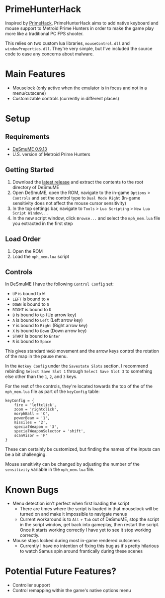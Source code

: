 # PrimeHunterHack
Inspired by [PrimeHack](https://forums.dolphin-emu.org/Thread-fork-primehack-fps-controls-and-more-for-metroid-prime), PrimeHunterHack aims to add native keyboard and mouse support to Metroid Prime Hunters in order to make the game play more like a traditional PC FPS shooter.

This relies on two custom lua libraries, `mouseControl.dll` and `windowProperties.dll`. They're very simple, but I've included the source code to ease any concerns about malware.

# Main Features
- Mouselock (only active when the emulator is in focus and not in a menu/cutscene)
- Customizable controls (currently in different places)

# Setup
## Requirements
- [DeSmuME 0.9.13](https://github.com/TASEmulators/desmume/releases/tag/release_0_9_13)
- U.S. version of Metroid Prime Hunters

## Getting Started
1. Download the [latest release](https://github.com/IBreakGames/PrimeHunterHack/releases) and extract the contents to the root directory of DeSmuME
2. Open DeSmuME, open the ROM, navigate to the in-game `Options` > `Controls` and set the control type to `Dual Mode Right` (In-game sensitivity does not affect the mouse cursor sensitivity)
3. In the top settings bar, navigate to `Tools` > `Lua Scripting` > `New Lua Script Window...`
4. In the new script window, click `Browse...` and select the `mph_mem.lua` file you extracted in the first step

## Load Order
1. Open the ROM
2. Load the `mph_mem.lua` script

## Controls
In DeSmuME I have the following `Control Config` set:
- `UP` is bound to `W`
- `LEFT` is bound to `A`
- `DOWN` is bound to `S`
- `RIGHT` is bound to `D`
- `B` is bound to `Up` (Up arrow key)
- `A` is bound to `Left` (Left arrow key)
- `Y` is bound to `Right` (Right arrow key)
- `X` is bound to `Down` (Down arrow key)
- `START` is bound to `Enter`
- `R` is bound to `Space`

This gives standard `WASD` movement and the arrow keys control the rotation of the map in the pause menu.

In the `Hotkey Config` under the `Savestate Slots` section, I recommend rebinding `Select Save Slot 1` through `Select Save Slot 3` to something else other than the `1`, `2`, and `3` keys.

For the rest of the controls, they're located towards the top of the of the `mph_mem.lua` file as part of the `keyConfig` table: 
```
keyConfig = {
    fire = 'leftclick',
    zoom = 'rightclick',
    morphBall = 'C',
    powerBeam = '1',
    missiles = '2',
    specialWeapon = '3',
    specialWeaponSelector = 'shift',
    scanVisor = 'F'
}
```
These can certainly be customized, but finding the names of the inputs can be a bit challenging.

Mouse sensitivity can be changed by adjusting the number of the `sensitivity` variable in the `mph_mem.lua` file.

# Known Bugs
- Menu detection isn't perfect when first loading the script
    - There are times where the script is loaded in that mouselock will be turned on and make it impossible to navigate menus
    - Current workaround is to `Alt` + `Tab` out of DeSmuME, stop the script in the script window, get back into gameplay, then restart the script. Once it starts working correctly I have yet to see it stop working correctly.
- Mouse stays locked during most in-game rendered cutscenes
    - Currently I have no intention of fixing this bug as it's pretty hilarious to watch Samus spin around frantically during these scenes

# Potential Future Features?
- Controller support
- Control remapping within the game's native options menu